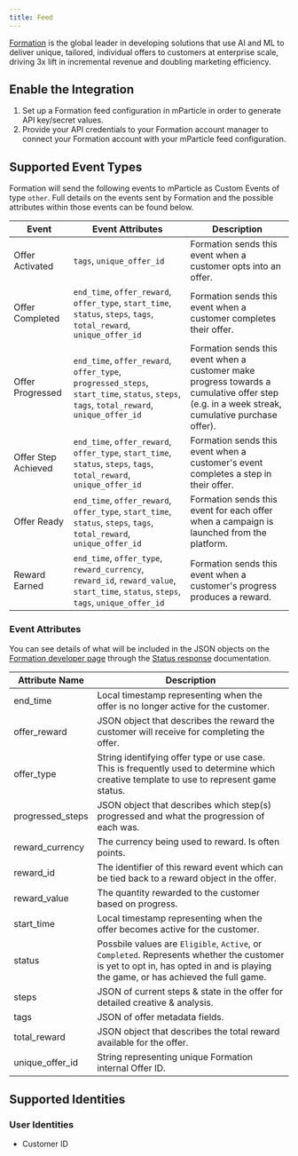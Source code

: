 ```yaml
---
title: Feed
---
```


[Formation](https://formation.ai/) is the global leader in developing solutions that use AI and ML to deliver unique, tailored, individual offers to customers at enterprise scale, driving 3x lift in incremental revenue and doubling marketing efficiency.

## Enable the Integration

1. Set up a Formation feed configuration in mParticle in order to generate API key/secret values.
2. Provide your API credentials to your Formation account manager to connect your Formation account with your mParticle feed configuration.

## Supported Event Types

Formation will send the following events to mParticle as Custom Events of type `other`. Full details on the events sent by Formation and the possible attributes within those events can be found below.

| Event | Event Attributes | Description |
|---|---|---|
| Offer Activated | `tags`, `unique_offer_id` | Formation sends this event when a customer opts into an offer. |
| Offer Completed | `end_time`, `offer_reward`, `offer_type`, `start_time`, `status`, `steps`, `tags`, `total_reward`, `unique_offer_id` | Formation sends this event when a customer completes their offer. |
| Offer Progressed | `end_time`, `offer_reward`, `offer_type`, `progressed_steps`, `start_time`, `status`, `steps`, `tags`, `total_reward`, `unique_offer_id` | Formation sends this event when a customer make progress towards a cumulative offer step (e.g. in a week streak, cumulative purchase offer). |
| Offer Step Achieved | `end_time`, `offer_reward`, `offer_type`, `start_time`, `status`, `steps`, `tags`, `total_reward`, `unique_offer_id` | Formation sends this event when a customer's event completes a step in their offer. |
| Offer Ready | `end_time`, `offer_reward`, `offer_type`, `start_time`, `status`, `steps`, `tags`, `total_reward`, `unique_offer_id` | Formation sends this event for each offer when a campaign is launched from the platform. |
| Reward Earned | `end_time`, `offer_type`, `reward_currency`, `reward_id`, `reward_value`, `start_time`, `status`, `steps`, `tags`, `unique_offer_id` | Formation sends this event when a customer's progress produces a reward. |

### Event Attributes

You can see details of what will be included in the JSON objects on the [Formation developer page](https://developer.formation.ai/) through the [Status response](https://developer.formation.ai/#tag/Status/paths/~1status~1%7BCustomerID%7D/get) documentation.

| Attribute Name | Description |
|---|---|
end_time | Local timestamp representing when the offer is no longer active for the customer.
offer_reward | JSON object that describes the reward the customer will receive for completing the offer.
offer_type | String identifying offer type or use case. This is frequently used to determine which creative template to use to represent game status.
progressed_steps | JSON object that describes which step(s) progressed and what the progression of each was.
reward_currency | The currency being used to reward. Is often points.
reward_id | The identifier of this reward event which can be tied back to a reward object in the offer.
reward_value | The quantity rewarded to the customer based on progress.
start_time | Local timestamp representing when the offer becomes active for the customer.
status | Possbile values are `Eligible`, `Active`, or `Completed`. Represents whether the customer is yet to opt in, has opted in and is playing the game, or has achieved the full game.
steps | JSON of current steps & state in the offer for detailed creative & analysis.
tags | JSON of offer metadata fields.
total_reward | JSON object that describes the total reward available for the offer.
unique_offer_id | String representing unique Formation internal Offer ID.

## Supported Identities

### User Identities

* Customer ID
